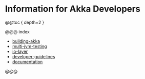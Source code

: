 # Information for Akka Developers

@@toc { depth=2 }

@@@ index

* [building-akka](building-akka.md)
* [multi-jvm-testing](multi-jvm-testing.md)
* [io-layer](io-layer.md)
* [developer-guidelines](developer-guidelines.md)
* [documentation](documentation.md)

@@@
